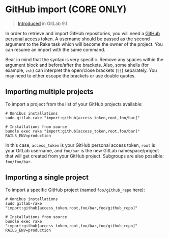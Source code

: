 # GitHub import **(CORE ONLY)**

> [Introduced]( https://gitlab.com/gitlab-org/gitlab-foss/-/merge_requests/10308) in GitLab 9.1.

In order to retrieve and import GitHub repositories, you will need a
[GitHub personal access token](https://github.com/settings/tokens).
A username should be passed as the second argument to the Rake task
which will become the owner of the project. You can resume an import
with the same command.

Bear in mind that the syntax is very specific. Remove any spaces within the argument block and
before/after the brackets. Also, some shells (for example, `zsh`) can interpret the open/close brackets
(`[]`) separately. You may need to either escape the brackets or use double quotes.

## Importing multiple projects

To import a project from the list of your GitHub projects available:

```shell
# Omnibus installations
sudo gitlab-rake "import:github[access_token,root,foo/bar]"

# Installations from source
bundle exec rake "import:github[access_token,root,foo/bar]" RAILS_ENV=production
```

In this case, `access_token` is your GitHub personal access token, `root`
is your GitLab username, and  `foo/bar` is the new GitLab namespace/project that
will get created from your GitHub project. Subgroups are also possible: `foo/foo/bar`.

## Importing a single project

To import a specific GitHub project (named `foo/github_repo` here):

```shell
# Omnibus installations
sudo gitlab-rake "import:github[access_token,root,foo/bar,foo/github_repo]"

# Installations from source
bundle exec rake "import:github[access_token,root,foo/bar,foo/github_repo]" RAILS_ENV=production
```
